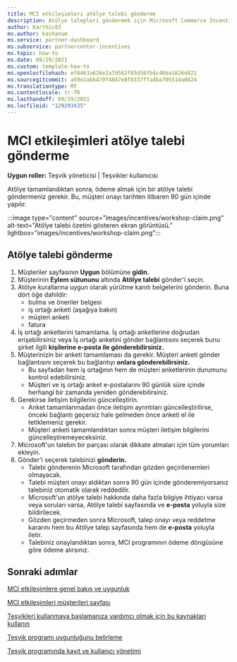 ```yaml
---
title: MCI etkileşimleri atölye talebi gönderme
description: Atölye talepleri göndermek için Microsoft Commerce Incentive (MCI) programı Engagements bölümünü kullanın.
author: Karthic83
ms.author: kashanum
ms.service: partner-dashboard
ms.subservice: partnercenter-incentives
ms.topic: how-to
ms.date: 09/29/2021
ms.custom: template-how-to
ms.openlocfilehash: ef8463a626e2a7d562f83d58fb4c46ba1626d421
ms.sourcegitcommit: a59e1abb470f4847e8f8337ffa4ba705514a0424
ms.translationtype: MT
ms.contentlocale: tr-TR
ms.lasthandoff: 09/29/2021
ms.locfileid: "129293435"
---
```

# <a name="submit-an-mci-engagements-workshop-claim"></a>MCI etkileşimleri atölye talebi gönderme 

**Uygun roller:** Teşvik yöneticisi | Teşvikler kullanıcısı

Atölye tamamlandıktan sonra, ödeme almak için bir atölye talebi göndermeniz gerekir. Bu, müşteri onayı tarihten itibaren 90 gün içinde yapılır.

:::image type="content" source="images/incentives/workshop-claim.png" alt-text="Atölye talebi özetini gösteren ekran görüntüsü." lightbox="images/incentives/workshop-claim.png":::

## <a name="how-to-submit-a-workshop-claim"></a>Atölye talebi gönderme 

1. Müşteriler sayfasının **Uygun** bölümüne **gidin.**
2. Müşterinin **Eylem sütununu** altında **Atölye talebi** gönder'i seçin.
3. Atölye kurallarına uygun olarak yürütme kanıtı belgelerini gönderin. Buna dört öğe dahildir:
   - bulma ve öneriler belgesi
   - iş ortağı anketi (aşağıya bakın)
   - müşteri anketi
   - fatura
4. İş ortağı anketlerini tamamlama. İş ortağı anketlerine doğrudan erişebilirsiniz veya İş ortağı anketini gönder bağlantısını seçerek bunu şirket ilgili **kişilerine e-posta ile gönderebilirsiniz.**
5.  Müşterinizin bir anketi tamamlaması da gerekir. Müşteri anketi gönder bağlantısını seçerek bu bağlantıyı **onlara gönderebilirsiniz.**
    - Bu sayfadan hem iş ortağının hem de müşteri anketlerinin durumunu kontrol edebilirsiniz.
    - Müşteri ve iş ortağı anket e-postalarını 90 günlük süre içinde herhangi bir zamanda yeniden gönderebilirsiniz.
6. Gerekirse iletişim bilgilerini güncelleştirin.
   - Anket tamamlanmadan önce iletişim ayrıntıları güncelleştirilirse, önceki bağlantı geçersiz hale gelmeden önce anketi el ile tetiklemeniz gerekir.
   - Müşteri anketi tamamlandıktan sonra müşteri iletişim bilgilerini güncelleştiremeyeceksiniz.
7. Microsoft'un talebin bir parçası olarak dikkate almaları için tüm yorumları ekleyin.
8. Gönder'i seçerek talebinizi **gönderin.**
   - Talebi gönderenin Microsoft tarafından gözden geçirilenemleri olmayacak.
   - Talebi müşteri onayı aldıktan sonra 90 gün içinde gönderemiyorsanız talebiniz otomatik olarak reddedilir.
   - Microsoft'un atölye talebi hakkında daha fazla bilgiye ihtiyacı varsa veya soruları varsa, Atölye talebi sayfasında ve **e-posta** yoluyla size bildirilecek.
   - Gözden geçirmeden sonra Microsoft, talep onayı veya reddetme kararını hem bu Atölye talep sayfasında hem de **e-posta** yoluyla iletir.
   - Talebiniz onaylandıktan sonra, MCI programının ödeme döngüsüne göre ödeme alırsınız.
  
 ## <a name="next-steps"></a>Sonraki adımlar
[MCI etkileşimlere genel bakış ve uygunluk](/mci-engagements)

[MCI etkileşimleri müşterileri sayfası](/mci-engagements-customers)

[Teşvikleri kullanmaya başlamanıza yardımcı olmak için bu kaynakları kullanın](/incentives-get-started-intro)

[Teşvik programı uygunluğunu belirleme](/incentives-determined-your-program-eligibility)

[Teşvik programında kayıt ve kullanıcı yönetimi](/incentives-enroll)